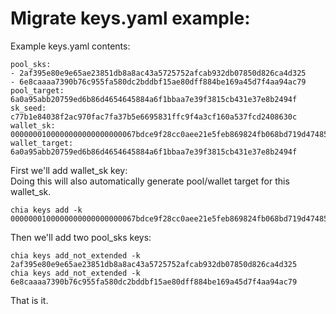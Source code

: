 # Migrate keys.yaml example:

Example keys.yaml contents:
```
pool_sks:
- 2af395e80e9e65ae23851db8a8ac43a5725752afcab932db07850d826ca4d325
- 6e8caaaa7390b76c955fa580dc2bddbf15ae80dff884be169a45d7f4aa94ac79
pool_target: 6a0a95abb20759ed6b86d4654645884a6f1bbaa7e39f3815cb431e37e8b2494f
sk_seed: c77b1e84038f2ac970fac7fa37b5e6695831ffc9f4a3cf160a537fcd2408630c
wallet_sk: 0000000100000000000000000067bdce9f28cc0aee21e5feb869824fb068bd719d47485476b4581b39b822f5dd6aa7cccc7b94e06699c9d3dd41ad80838435152a33cbed57c3e2ae8c60c5a46b
wallet_target: 6a0a95abb20759ed6b86d4654645884a6f1bbaa7e39f3815cb431e37e8b2494f
```

First we'll add wallet_sk key:        
Doing this will also automatically generate pool/wallet target for this wallet_sk. 

```
chia keys add -k  0000000100000000000000000067bdce9f28cc0aee21e5feb869824fb068bd719d47485476b4581b39b822f5dd6aa7cccc7b94e06699c9d3dd41ad80838435152a33cbed57c3e2ae8c60c5a46b
```


Then we'll add two pool_sks keys:
```
chia keys add_not_extended -k 2af395e80e9e65ae23851db8a8ac43a5725752afcab932db07850d826ca4d325
chia keys add_not_extended -k 6e8caaaa7390b76c955fa580dc2bddbf15ae80dff884be169a45d7f4aa94ac79
```

That is it. 
